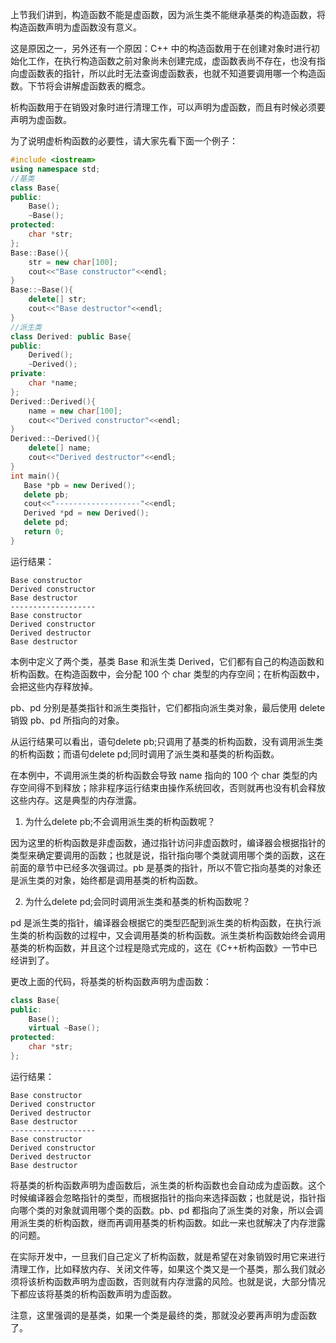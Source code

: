 上节我们讲到，构造函数不能是虚函数，因为派生类不能继承基类的构造函数，将构造函数声明为虚函数没有意义。

这是原因之一，另外还有一个原因：C++ 中的构造函数用于在创建对象时进行初始化工作，在执行构造函数之前对象尚未创建完成，虚函数表尚不存在，也没有指向虚函数表的指针，所以此时无法查询虚函数表，也就不知道要调用哪一个构造函数。下节将会讲解虚函数表的概念。

析构函数用于在销毁对象时进行清理工作，可以声明为虚函数，而且有时候必须要声明为虚函数。

为了说明虚析构函数的必要性，请大家先看下面一个例子：

```c++
#include <iostream>
using namespace std;
//基类
class Base{
public:
    Base();
    ~Base();
protected:
    char *str;
};
Base::Base(){
    str = new char[100];
    cout<<"Base constructor"<<endl;
}
Base::~Base(){
    delete[] str;
    cout<<"Base destructor"<<endl;
}
//派生类
class Derived: public Base{
public:
    Derived();
    ~Derived();
private:
    char *name;
};
Derived::Derived(){
    name = new char[100];
    cout<<"Derived constructor"<<endl;
}
Derived::~Derived(){
    delete[] name;
    cout<<"Derived destructor"<<endl;
}
int main(){
   Base *pb = new Derived();
   delete pb;
   cout<<"-------------------"<<endl;
   Derived *pd = new Derived();
   delete pd;
   return 0;
}
```

运行结果：

    Base constructor
    Derived constructor
    Base destructor
    -------------------
    Base constructor
    Derived constructor
    Derived destructor
    Base destructor

本例中定义了两个类，基类 Base 和派生类 Derived，它们都有自己的构造函数和析构函数。在构造函数中，会分配 100 个 char 类型的内存空间；在析构函数中，会把这些内存释放掉。

pb、pd 分别是基类指针和派生类指针，它们都指向派生类对象，最后使用 delete 销毁 pb、pd 所指向的对象。

从运行结果可以看出，语句delete pb;只调用了基类的析构函数，没有调用派生类的析构函数；而语句delete pd;同时调用了派生类和基类的析构函数。

在本例中，不调用派生类的析构函数会导致 name 指向的 100 个 char 类型的内存空间得不到释放；除非程序运行结束由操作系统回收，否则就再也没有机会释放这些内存。这是典型的内存泄露。

1) 为什么delete pb;不会调用派生类的析构函数呢？

因为这里的析构函数是非虚函数，通过指针访问非虚函数时，编译器会根据指针的类型来确定要调用的函数；也就是说，指针指向哪个类就调用哪个类的函数，这在前面的章节中已经多次强调过。pb 是基类的指针，所以不管它指向基类的对象还是派生类的对象，始终都是调用基类的析构函数。

2) 为什么delete pd;会同时调用派生类和基类的析构函数呢？

pd 是派生类的指针，编译器会根据它的类型匹配到派生类的析构函数，在执行派生类的析构函数的过程中，又会调用基类的析构函数。派生类析构函数始终会调用基类的析构函数，并且这个过程是隐式完成的，这在《C++析构函数》一节中已经讲到了。

更改上面的代码，将基类的析构函数声明为虚函数：

```c++
class Base{
public:
    Base();
    virtual ~Base();
protected:
    char *str;
};
```

运行结果：

    Base constructor
    Derived constructor
    Derived destructor
    Base destructor
    -------------------
    Base constructor
    Derived constructor
    Derived destructor
    Base destructor

将基类的析构函数声明为虚函数后，派生类的析构函数也会自动成为虚函数。这个时候编译器会忽略指针的类型，而根据指针的指向来选择函数；也就是说，指针指向哪个类的对象就调用哪个类的函数。pb、pd 都指向了派生类的对象，所以会调用派生类的析构函数，继而再调用基类的析构函数。如此一来也就解决了内存泄露的问题。

在实际开发中，一旦我们自己定义了析构函数，就是希望在对象销毁时用它来进行清理工作，比如释放内存、关闭文件等，如果这个类又是一个基类，那么我们就必须将该析构函数声明为虚函数，否则就有内存泄露的风险。也就是说，大部分情况下都应该将基类的析构函数声明为虚函数。

注意，这里强调的是基类，如果一个类是最终的类，那就没必要再声明为虚函数了。